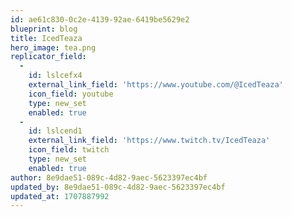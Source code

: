 ```yaml
---
id: ae61c830-0c2e-4139-92ae-6419be5629e2
blueprint: blog
title: IcedTeaza
hero_image: tea.png
replicator_field:
  -
    id: lslcefx4
    external_link_field: 'https://www.youtube.com/@IcedTeaza'
    icon_field: youtube
    type: new_set
    enabled: true
  -
    id: lslcend1
    external_link_field: 'https://www.twitch.tv/IcedTeaza'
    icon_field: twitch
    type: new_set
    enabled: true
author: 8e9dae51-089c-4d82-9aec-5623397ec4bf
updated_by: 8e9dae51-089c-4d82-9aec-5623397ec4bf
updated_at: 1707887992
---
```

